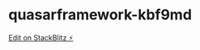 # quasarframework-kbf9md

[Edit on StackBlitz ⚡️](https://stackblitz.com/edit/quasarframework-kbf9md)